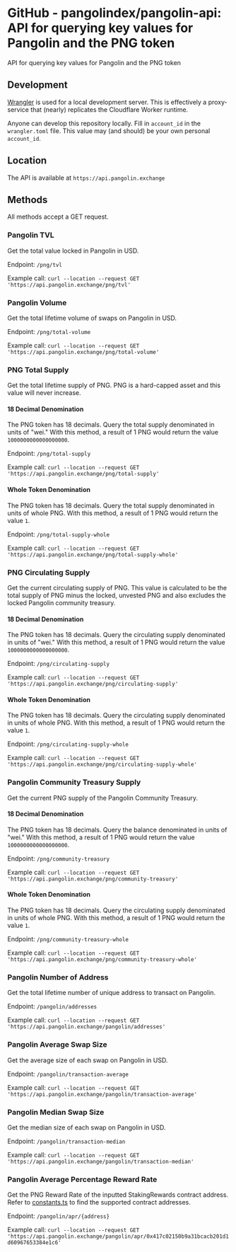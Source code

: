 # GitHub - pangolindex/pangolin-api: API for querying key values for Pangolin and the PNG token

API for querying key values for Pangolin and the PNG token

## Development

[Wrangler](https://developers.cloudflare.com/workers/cli-wrangler) is used for a local development server. This is effectively a proxy-service that \(nearly\) replicates the Cloudflare Worker runtime.

Anyone can develop this repository locally. Fill in `account_id` in the `wrangler.toml` file. This value may \(and should\) be your own personal `account_id`.

## Location

The API is available at `https://api.pangolin.exchange`

## Methods

All methods accept a GET request.

### Pangolin TVL

Get the total value locked in Pangolin in USD.

Endpoint: `/png/tvl`

Example call: `curl --location --request GET 'https://api.pangolin.exchange/png/tvl'`

### Pangolin Volume

Get the total lifetime volume of swaps on Pangolin in USD.

Endpoint: `/png/total-volume`

Example call: `curl --location --request GET 'https://api.pangolin.exchange/png/total-volume'`

### PNG Total Supply

Get the total lifetime supply of PNG. PNG is a hard-capped asset and this value will never increase.

#### 18 Decimal Denomination

The PNG token has 18 decimals. Query the total supply denominated in units of "wei." With this method, a result of 1 PNG would return the value `1000000000000000000`.

Endpoint: `/png/total-supply`

Example call: `curl --location --request GET 'https://api.pangolin.exchange/png/total-supply'`

#### Whole Token Denomination

The PNG token has 18 decimals. Query the total supply denominated in units of whole PNG. With this method, a result of 1 PNG would return the value `1`.

Endpoint: `/png/total-supply-whole`

Example call: `curl --location --request GET 'https://api.pangolin.exchange/png/total-supply-whole'`

### PNG Circulating Supply

Get the current circulating supply of PNG. This value is calculated to be the total supply of PNG minus the locked, unvested PNG and also excludes the locked Pangolin community treasury.

#### 18 Decimal Denomination

The PNG token has 18 decimals. Query the circulating supply denominated in units of "wei." With this method, a result of 1 PNG would return the value `1000000000000000000`.

Endpoint: `/png/circulating-supply`

Example call: `curl --location --request GET 'https://api.pangolin.exchange/png/circulating-supply'`

#### Whole Token Denomination

The PNG token has 18 decimals. Query the circulating supply denominated in units of whole PNG. With this method, a result of 1 PNG would return the value `1`.

Endpoint: `/png/circulating-supply-whole`

Example call: `curl --location --request GET 'https://api.pangolin.exchange/png/circulating-supply-whole'`

### Pangolin Community Treasury Supply

Get the current PNG supply of the Pangolin Community Treasury.

#### 18 Decimal Denomination

The PNG token has 18 decimals. Query the balance denominated in units of "wei." With this method, a result of 1 PNG would return the value `1000000000000000000`.

Endpoint: `/png/community-treasury`

Example call: `curl --location --request GET 'https://api.pangolin.exchange/png/community-treasury'`

#### Whole Token Denomination

The PNG token has 18 decimals. Query the circulating supply denominated in units of whole PNG. With this method, a result of 1 PNG would return the value `1`.

Endpoint: `/png/community-treasury-whole`

Example call: `curl --location --request GET 'https://api.pangolin.exchange/png/community-treasury-whole'`

### Pangolin Number of Address

Get the total lifetime number of unique address to transact on Pangolin.

Endpoint: `/pangolin/addresses`

Example call: `curl --location --request GET 'https://api.pangolin.exchange/pangolin/addresses'`

### Pangolin Average Swap Size

Get the average size of each swap on Pangolin in USD.

Endpoint: `/pangolin/transaction-average`

Example call: `curl --location --request GET 'https://api.pangolin.exchange/pangolin/transaction-average'`

### Pangolin Median Swap Size

Get the median size of each swap on Pangolin in USD.

Endpoint: `/pangolin/transaction-median`

Example call: `curl --location --request GET 'https://api.pangolin.exchange/pangolin/transaction-median'`

### Pangolin Average Percentage Reward Rate

Get the PNG Reward Rate of the inputted StakingRewards contract address. Refer to [constants.ts](https://github.com/pangolindex/pangolin-api/blob/main/src/constants.ts) to find the supported contract addresses.

Endpoint: `/pangolin/apr/{address}`

Example call: `curl --location --request GET 'https://api.pangolin.exchange/pangolin/apr/0x417c02150b9a31bcacb201d1d60967653384e1c6'`

